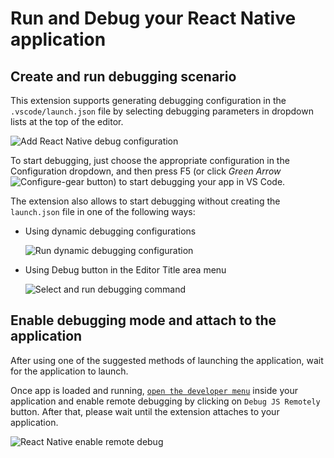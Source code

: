 # Run and Debug your React Native application

## Create and run debugging scenario

This extension supports generating debugging configuration in the
`.vscode/launch.json` file by selecting debugging parameters in dropdown lists
at the top of the editor.

![`Add React Native debug configuration`](../images/add-debug-configuration.gif)

To start debugging, just choose the appropriate configuration in the
Configuration dropdown, and then press F5 (or click _Green Arrow_
![`Configure-gear`](../images/debug-icon.png) button) to start debugging your app
in VS Code.

The extension also allows to start debugging without creating the `launch.json`
file in one of the following ways:

-   Using dynamic debugging configurations

    ![`Run dynamic debugging configuration`](../images/dynamic-debugging-configuration.gif)

-   Using Debug button in the Editor Title area menu

    ![`Select and run debugging command`](../images/debug-commands-button.png)

## Enable debugging mode and attach to the application

After using one of the suggested methods of launching the application, wait for
the application to launch.

Once app is loaded and running,
[`open the developer menu`](https://reactnative.dev/docs/debugging#accessing-the-in-app-developer-menu)
inside your application and enable remote debugging by clicking on
`Debug JS Remotely` button. After that, please wait until the extension attaches
to your application.

![`React Native enable remote debug`](../images/enable-remote-debug.png)
